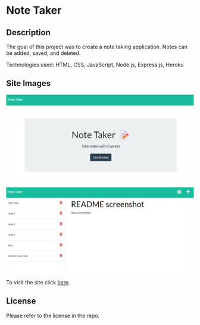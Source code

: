 # Note Taker	

## Description 
The goal of this project was to create a note taking application. Notes can be added, saved, and deleted. 

Technologies used: HTML, CSS, JavaScript, Node.js, Express.js, Heroku

## Site Images
![Note Taker](./assets/images/homepage.png)
![Note Taker](./assets/images/notes_page.png)

To visit the site click [here](TBA). 

## License
Please refer to the license in the repo. 